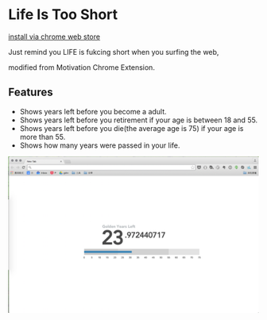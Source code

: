 Life Is Too Short
=================
[install via chrome web store](https://chrome.google.com/webstore/detail/life-is-too-short/aadhbgjahiajaajfcmbkjdacfpghlphb)

Just remind you LIFE is fukcing short when you surfing the web,

modified from Motivation Chrome Extension.

## Features
- Shows years left before you become a adult.
- Shows years left before you retirement if your age is between 18 and 55.
- Shows years left before you die(the average age is 75) if your age is more than 55.
- Shows how many years were passed in your life.

![](screenshot.png)
